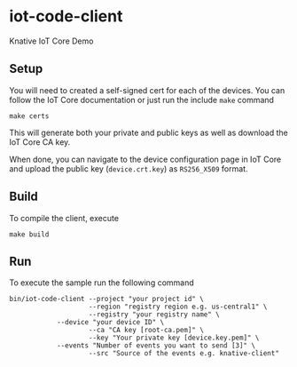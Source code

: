 # iot-code-client

Knative IoT Core Demo

## Setup

You will need to created a self-signed cert for each of the devices. You can follow the IoT Core documentation or just run the include `make` command

```shell
make certs
```

This will generate both your private and public keys as well as download the IoT Core CA key.

When done, you can navigate to the device configuration page in IoT Core and upload the public key (`device.crt.key`) as `RS256_X509` format.


## Build

To compile the client, execute

```shell
make build
```

## Run

To execute the sample run the following command

```shell
bin/iot-code-client --project "your project id" \
                    --region "registry region e.g. us-central1" \
                    --registry "your registry name" \
		    --device "your device ID" \
                    --ca "CA key [root-ca.pem]" \
                    --key "Your private key [device.key.pem]" \
		    --events "Number of events you want to send [3]" \
                    --src "Source of the events e.g. knative-client"

```
